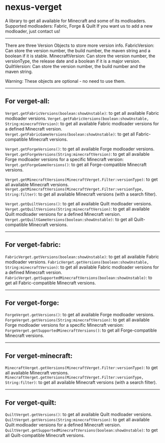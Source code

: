 # nexus-verget

A library to get all available for Minecraft and some of its modloaders.
Supported modloaders: Fabric, Forge & Quilt
If you want us to add a new modloader, just contact us!

---

There are three Version Objects to store more version info.
FabricVersion: Can store the version number, the build number, the maven string and a boolean if it is stable.
MinecraftVersion: Can store the version number, the versionType, the release date and a boolean if it is a major version.
QuiltVersion: Can store the version number, the build number and the maven string.

Warning: These objects are optional - no need to use them.

---

## For verget-all:
`Verget.getFabricVersions(boolean:showUnstable)`: to get all available Fabric modloader versions.
`Verget.getFabricVersions(boolean:showUnstable, String:minecraftVersion)`: to get all available Fabric modloader versions for a defined Minecraft version.
`Verget.getFabricGameVersions(boolean:showUnstable)`: to get all Fabric-compatible Minecraft versions.

`Verget.getForgeVersions()`: to get all available Forge modloader versions.
`Verget.getForgeVersions(String:minecraftVersion)`: to get all available Forge modloader versions for a specific Minecraft version:
`Verget.getForgeGameVersions()`: to get all Forge-compatible Minecraft versions.

`Verget.getMinecraftVersions(MinecraftVerget.Filter:versionType)`: to get all available Minecraft versions.
`Verget.getMinecraftVersions(MinecraftVerget.Filter:versionType, String:filter)`: to get all available Minecraft versions (with a search filter).

`Verget.getQuiltVersions()`: to get all available Quilt modloader versions.
`Verget.getQuiltVersions(String:minecraftVersion)`: to get all available Quilt modloader versions for a defined Minecraft version.
`Verget.getQuiltGameVersions(boolean:showUnstable)`: to get all Quilt-compatible Minecraft versions.

---

## For verget-fabric:
`FabricVerget.getVersions(boolean:showUnstable)`: to get all available Fabric modloader versions.
`FabricVerget.getVersions(boolean:showUnstable, String:minecraftVersion)`: to get all available Fabric modloader versions for a defined Minecraft version.
`FabricVerget.getSupportedMinecraftVersions(boolean:showUnstable)`: to get all Fabric-compatible Minecraft versions.

---

## For verget-forge:
`ForgeVerget.getVersions()`: to get all available Forge modloader versions.
`ForgeVerget.getVersions(String:minecraftVersion)`: to get all available Forge modloader versions for a specific Minecraft version:
`ForgeVerget.getSupportedMinecraftVersions()`: to get all Forge-compatible Minecraft versions.

---

## For verget-minecraft:
`MinecraftVerget.getVersions(MinecraftVerget.Filter:versionType)`: to get all available Minecraft versions.
`MinecraftVerget.getVersions(MinecraftVerget.Filter:versionType, String:filter)`: to get all available Minecraft versions (with a search filter).

---

## For verget-quilt:
`QuiltVerget.getVersions()`: to get all available Quilt modloader versions.
`QuiltVerget.getVersions(String:minecraftVersion)`: to get all available Quilt modloader versions for a defined Minecraft version.
`QuiltVerget.getSupportedMinecraftVersions(boolean:showUnstable)`: to get all Quilt-compatible Minecraft versions.

